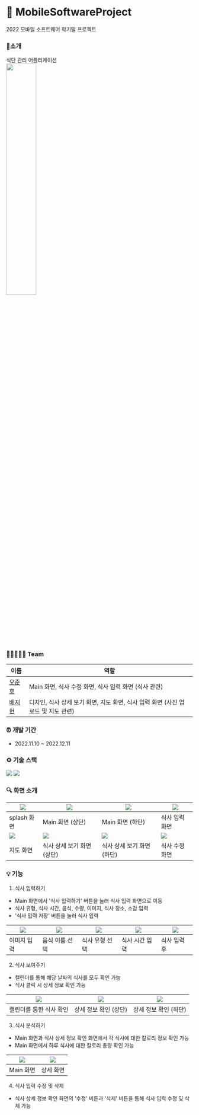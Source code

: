 # 📱 MobileSoftwareProject
2022 모바일 소프트웨어 학기말 프로젝트

### 📌소개
식단 관리 어플리케이션<br/>
<img width="40%" src="https://user-images.githubusercontent.com/103172971/215016630-1e30df74-1bf6-419e-99e4-44fbd7b97584.png">

### 👨🏻‍🤝‍👨🏻 Team
| **이름** | **역할** |
| ----- | ------------ |
| [오준호](https://github.com/junho111)  | Main 화면, 식사 수정 화면, 식사 입력 화면 (식사 관련)|
| [배지현](https://github.com/jihyunniiii) | 디자인, 식사 상세 보기 화면, 지도 화면, 식사 입력 화면 (사진 업로드 및 지도 관련) |

### ⏰ 개발 기간
- 2022.11.10 ~ 2022.12.11

### ⚙ 기술 스택
<img src="https://img.shields.io/badge/JAVA-007396?style=for-the-badge&logo=java&logoColor=white"> <img src="https://img.shields.io/badge/Android%20Studio-3DDC84.svg?style=for-the-badge&logo=android-studio&logoColor=white">

### 🔍 화면 소개
| <img src="https://user-images.githubusercontent.com/103172971/215017227-12c8a9eb-4c8c-434f-9541-02211b55a590.png"> | <img src="https://user-images.githubusercontent.com/103172971/215017757-5bd5cb27-78de-4714-a415-7b6a771eca33.png"> | <img src="https://user-images.githubusercontent.com/103172971/215017881-67bf9cd4-c1a5-48a4-a6b3-ea7920dc663e.png"> | <img src="https://user-images.githubusercontent.com/103172971/215017952-db8b1c29-6c2a-424c-8da5-eda7bec0273d.png"> |
| ----- | ----- | ----- | ----- |
| splash 화면 | Main 화면 (상단) | Main 화면 (하단) | 식사 입력 화면 |
| <img src="https://user-images.githubusercontent.com/103172971/215018656-18cdbc62-a030-4248-9c2b-9c63382c95b8.png"> | <img src="https://user-images.githubusercontent.com/103172971/215018700-77d1bd39-cf22-4cf0-a4d3-05721ae260cf.png"> | <img src="https://user-images.githubusercontent.com/103172971/215018737-ab18e827-e53e-48a8-83c9-01d50b6698f0.png"> | <img src="https://user-images.githubusercontent.com/103172971/215018771-ddaa9809-ee50-4b49-8e58-c998679b8571.png"> |
| 지도 화면 | 식사 상세 보기 화면 (상단) | 식사 상세 보기 화면 (하단) | 식사 수정 화면 |

### 💡 기능
1. 식사 입력하기
- Main 화면에서 '식사 입력하기' 버튼을 눌러 식사 입력 화면으로 이동
- 식사 유형, 식사 시간, 음식, 수량, 이미지, 식사 장소, 소감 입력
- '식사 입력 저장' 버튼을 눌러 식사 입력

| <img src="https://user-images.githubusercontent.com/103172971/215019555-fb6e2c43-f2a3-43fd-8d34-dc495105cc0c.png"> | <img src="https://user-images.githubusercontent.com/103172971/215019587-83924346-761b-4e84-a797-c701ff4d5e1d.png"> | <img src="https://user-images.githubusercontent.com/103172971/215019634-0e2e9d6e-58f8-4224-b25c-8554ce88b911.png"> | <img src="https://user-images.githubusercontent.com/103172971/215019661-7528168e-25b8-43f2-8e84-00328a4ea1b2.png"> | <img src="https://user-images.githubusercontent.com/103172971/215019703-2acf3d1a-0648-48b3-b9b7-b9693c60ebd3.png"> |
| ----- | ----- | ----- | ----- | ----- | 
| 이미지 입력 | 음식 이름 선택 | 식사 유형 선택 | 식사 시간 입력 | 식사 입력 후 |

2. 식사 보여주기
- 캘린더를 통해 해당 날짜의 식사를 모두 확인 가능
- 식사 클릭 시 상세 정보 확인 가능

| <img src="https://user-images.githubusercontent.com/103172971/215020040-2daf8b81-22bb-4256-91ac-a808323cc1c7.png"> | <img src="https://user-images.githubusercontent.com/103172971/215020062-7b4c0e7b-99de-4645-a375-1bb9afe97f8a.png"> | <img src="https://user-images.githubusercontent.com/103172971/215020077-4b9b332a-7740-4e83-a10b-94e3458ba06d.png"> |
| ---- | ---- | ---- |
| 캘린더를 통한 식사 확인 | 상세 정보 확인 (상단) | 상세 정보 확인 (하단) |

3. 식사 분석하기
- Main 화면과 식사 상세 정보 확인 화면에서 각 식사에 대한 칼로리 정보 확인 가능
- Main 화면에서 하루 식사에 대한 칼로리 총량 확인 가능

| <img src="https://user-images.githubusercontent.com/103172971/215020739-9886fbe2-a1c2-47d0-a706-7ec3d292f8cd.png"> | <img src="https://user-images.githubusercontent.com/103172971/215020757-4e6b45cb-b2f6-46ce-9487-0b20abfef1f0.png"> |
| --- | --- |
| Main 화면 | 상세 화면

4. 식사 입력 수정 및 삭제
- 식사 상세 정보 확인 화면의 '수정' 버튼과 '삭제' 버튼을 통해 식사 입력 수정 및 삭제 가능
